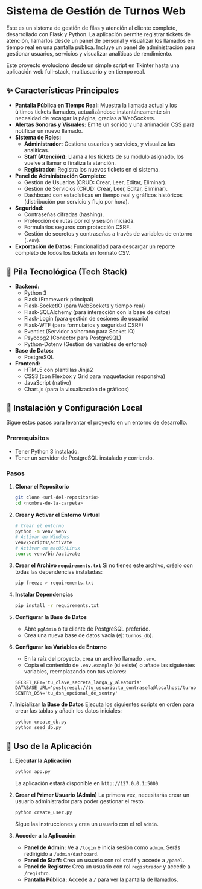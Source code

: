# Sistema de Gestión de Turnos Web

Este es un sistema de gestión de filas y atención al cliente completo, desarrollado con Flask y Python. La aplicación permite registrar tickets de atención, llamarlos desde un panel de personal y visualizar los llamados en tiempo real en una pantalla pública. Incluye un panel de administración para gestionar usuarios, servicios y visualizar analíticas de rendimiento.

Este proyecto evolucionó desde un simple script en Tkinter hasta una aplicación web full-stack, multiusuario y en tiempo real.

## ✨ Características Principales

* **Pantalla Pública en Tiempo Real:** Muestra la llamada actual y los últimos tickets llamados, actualizándose instantáneamente sin necesidad de recargar la página, gracias a WebSockets.
* **Alertas Sonoras y Visuales:** Emite un sonido y una animación CSS para notificar un nuevo llamado.
* **Sistema de Roles:**
    * **Administrador:** Gestiona usuarios y servicios, y visualiza las analíticas.
    * **Staff (Atención):** Llama a los tickets de su módulo asignado, los vuelve a llamar o finaliza la atención.
    * **Registrador:** Registra los nuevos tickets en el sistema.
* **Panel de Administración Completo:**
    * Gestión de Usuarios (CRUD: Crear, Leer, Editar, Eliminar).
    * Gestión de Servicios (CRUD: Crear, Leer, Editar, Eliminar).
    * Dashboard con estadísticas en tiempo real y gráficos históricos (distribución por servicio y flujo por hora).
* **Seguridad:**
    * Contraseñas cifradas (hashing).
    * Protección de rutas por rol y sesión iniciada.
    * Formularios seguros con protección CSRF.
    * Gestión de secretos y contraseñas a través de variables de entorno (`.env`).
* **Exportación de Datos:** Funcionalidad para descargar un reporte completo de todos los tickets en formato CSV.

## 🚀 Pila Tecnológica (Tech Stack)

* **Backend:**
    * Python 3
    * Flask (Framework principal)
    * Flask-SocketIO (para WebSockets y tiempo real)
    * Flask-SQLAlchemy (para interacción con la base de datos)
    * Flask-Login (para gestión de sesiones de usuario)
    * Flask-WTF (para formularios y seguridad CSRF)
    * Eventlet (Servidor asíncrono para Socket.IO)
    * Psycopg2 (Conector para PostgreSQL)
    * Python-Dotenv (Gestión de variables de entorno)
* **Base de Datos:**
    * PostgreSQL
* **Frontend:**
    * HTML5 con plantillas Jinja2
    * CSS3 (con Flexbox y Grid para maquetación responsiva)
    * JavaScript (nativo)
    * Chart.js (para la visualización de gráficos)

## 🔧 Instalación y Configuración Local

Sigue estos pasos para levantar el proyecto en un entorno de desarrollo.

### Prerrequisitos
* Tener Python 3 instalado.
* Tener un servidor de PostgreSQL instalado y corriendo.

### Pasos

1.  **Clonar el Repositorio**
    ```bash
    git clone <url-del-repositorio>
    cd <nombre-de-la-carpeta>
    ```

2.  **Crear y Activar el Entorno Virtual**
    ```bash
    # Crear el entorno
    python -m venv venv
    # Activar en Windows
    venv\Scripts\activate
    # Activar en macOS/Linux
    source venv/bin/activate
    ```

3.  **Crear el Archivo `requirements.txt`**
    Si no tienes este archivo, créalo con todas las dependencias instaladas:
    ```bash
    pip freeze > requirements.txt
    ```

4.  **Instalar Dependencias**
    ```bash
    pip install -r requirements.txt
    ```

5.  **Configurar la Base de Datos**
    * Abre `pgAdmin` o tu cliente de PostgreSQL preferido.
    * Crea una nueva base de datos vacía (ej: `turnos_db`).

6.  **Configurar las Variables de Entorno**
    * En la raíz del proyecto, crea un archivo llamado `.env`.
    * Copia el contenido de `.env.example` (si existe) o añade las siguientes variables, reemplazando con tus valores:
    ```env
    SECRET_KEY='tu_clave_secreta_larga_y_aleatoria'
    DATABASE_URL='postgresql://tu_usuario:tu_contraseña@localhost/turnos_db'
    SENTRY_DSN='tu_dsn_opcional_de_sentry'
    ```

7.  **Inicializar la Base de Datos**
    Ejecuta los siguientes scripts en orden para crear las tablas y añadir los datos iniciales:
    ```bash
    python create_db.py
    python seed_db.py
    ```

## 🏃 Uso de la Aplicación

1.  **Ejecutar la Aplicación**
    ```bash
    python app.py
    ```
    La aplicación estará disponible en `http://127.0.0.1:5000`.

2.  **Crear el Primer Usuario (Admin)**
    La primera vez, necesitarás crear un usuario administrador para poder gestionar el resto.
    ```bash
    python create_user.py
    ```
    Sigue las instrucciones y crea un usuario con el rol `admin`.

3.  **Acceder a la Aplicación**
    * **Panel de Admin:** Ve a `/login` e inicia sesión como `admin`. Serás redirigido a `/admin/dashboard`.
    * **Panel de Staff:** Crea un usuario con rol `staff` y accede a `/panel`.
    * **Panel de Registro:** Crea un usuario con rol `registrador` y accede a `/registro`.
    * **Pantalla Pública:** Accede a `/` para ver la pantalla de llamados.